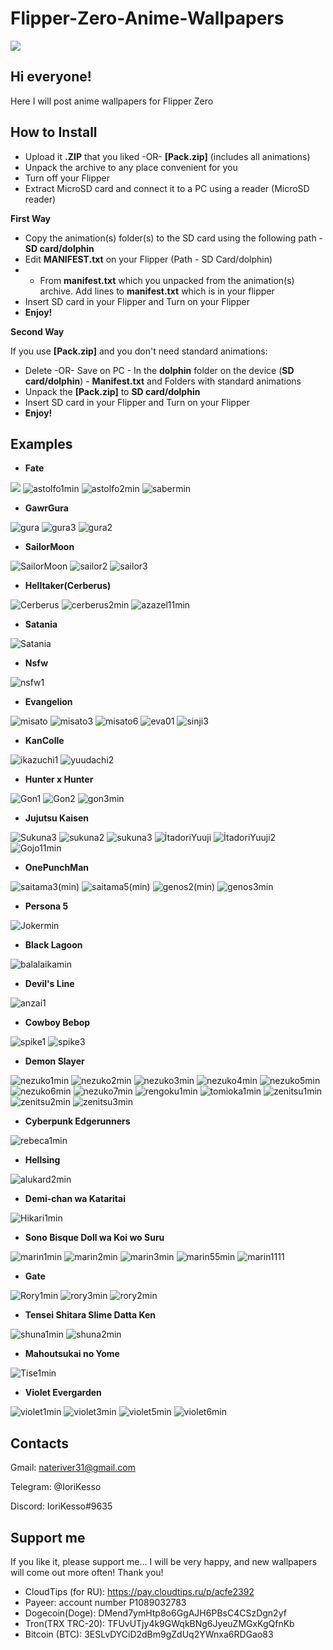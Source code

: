 # Flipper-Zero-Anime-Wallpapers
![](https://user-images.githubusercontent.com/119735719/214123095-6c29ac03-f6ce-4772-b2a0-790ac7516503.png)

## Hi everyone!

Here I will post anime wallpapers for Flipper Zero

## How to Install

- Upload it **.ZIP** that you liked -OR- **[Pack.zip]** (includes all animations)
- Unpack the archive to any place convenient for you
- Turn off your Flipper
- Extract MicroSD card and connect it to a PC using a reader (MicroSD reader)

**First Way**

- Copy the animation(s) folder(s) to the SD card using the following path - **SD card/dolphin**
- Edit **MANIFEST.txt** on your Flipper (Path - SD Card/dolphin)
- - From **manifest.txt** which you unpacked from the animation(s) archive. Add lines to **manifest.txt** which is in your flipper
- Insert SD card in your Flipper and Turn on your Flipper 
- **Enjoy!**

**Second Way**

If you use **[Pack.zip]** and you don't need standard animations:
- Delete -OR- Save on PC - In the **dolphin** folder on the device (**SD card/dolphin**) - **Manifest.txt** and Folders with standard animations
- Unpack the **[Pack.zip]** to **SD card/dolphin**
- Insert SD card in your Flipper and Turn on your Flipper 
- **Enjoy!**

## Examples
- **Fate**

![](https://user-images.githubusercontent.com/119735719/214123355-2c3ccdaa-fe2f-4cc8-9057-029b2269aa36.gif)
![astolfo1min](https://user-images.githubusercontent.com/119735719/215577373-659459e0-201c-41b8-9b67-3aa83c9c2397.gif)
![astolfo2min](https://user-images.githubusercontent.com/119735719/215577387-6d45aaf3-cb91-4b76-8a34-1be4d1324274.gif)
![sabermin](https://user-images.githubusercontent.com/119735719/215577412-0620f436-b06a-4215-a29a-e64addf26b8b.gif)

- **GawrGura**

![gura](https://user-images.githubusercontent.com/119735719/214264258-e7ee3ba3-b2ba-431a-942c-5653aae7576a.gif)
![gura3](https://user-images.githubusercontent.com/119735719/214285665-495e8729-52df-4361-b090-00388d37e065.gif)
![gura2](https://user-images.githubusercontent.com/119735719/214322211-5332b3bb-54bc-44c5-b3d9-91f0785e6fcf.gif)

- **SailorMoon**

![SailorMoon](https://user-images.githubusercontent.com/119735719/214305893-a995bd73-5ed4-4d19-84e3-c751e539b78c.gif)
![sailor2](https://user-images.githubusercontent.com/119735719/214687675-de1d00b2-7702-4d6f-8e5c-62b07f828717.gif)
![sailor3](https://user-images.githubusercontent.com/119735719/214687702-0cd69d98-d622-48dd-a077-a75a11c72fce.gif)

- **Helltaker(Cerberus)**

![Cerberus](https://user-images.githubusercontent.com/119735719/214322527-52bce987-9f6d-4ea3-8128-f24f94bb5510.gif)
![cerberus2min](https://user-images.githubusercontent.com/119735719/215577489-69823bc4-c12e-485e-862e-b31bfc44a794.gif)
![azazel11min](https://user-images.githubusercontent.com/119735719/215577502-b89e77e9-d469-4f69-88da-97662b14b77d.gif)

- **Satania**

![Satania](https://user-images.githubusercontent.com/119735719/214322909-f4dd0a99-bc1f-4c71-af47-842bfd344692.gif)

- **Nsfw**

![nsfw1](https://user-images.githubusercontent.com/119735719/214323184-cf4f08f4-dfa5-4678-8cf5-0800f138bb16.gif)

- **Evangelion**

![misato](https://user-images.githubusercontent.com/119735719/214627910-143ea92f-f2c8-410a-99d8-0beae225e480.gif)
![misato3](https://user-images.githubusercontent.com/119735719/215039476-dc48e692-9c2c-41f8-a2ca-586091e48d0b.gif)
![misato6](https://user-images.githubusercontent.com/119735719/215039608-fdbd7f58-1ea3-4720-8dac-52df2c356bfb.gif)
![eva01](https://user-images.githubusercontent.com/119735719/215039793-2c7747eb-1307-46f4-b9a4-a4d0e7af6bcc.gif)
![sinji3](https://user-images.githubusercontent.com/119735719/215207486-1e277d51-7f6d-4429-b20b-682277537b23.gif)

- **KanColle**
 
![ikazuchi1](https://user-images.githubusercontent.com/119735719/214628229-28eb861e-4762-4a93-858a-6c5bde9ababc.gif)
![yuudachi2](https://user-images.githubusercontent.com/119735719/214628281-38066224-f300-4404-800d-369239c3b2cb.gif)

- **Hunter x Hunter**

![Gon1](https://user-images.githubusercontent.com/119735719/214687882-d4dce65c-2584-4f75-b19c-4ad3ef5795ff.gif)
![Gon2](https://user-images.githubusercontent.com/119735719/214687888-b68ea911-2ca2-4685-b40c-be525a3606d2.gif)
![gon3min](https://user-images.githubusercontent.com/119735719/215577558-9b1947e3-ee59-401c-a1ec-23913fbfc442.gif)

- **Jujutsu Kaisen**

![Sukunа3](https://user-images.githubusercontent.com/119735719/214688145-f7d3efdf-5ed5-4abc-bc68-f4a9062b1a2a.gif)
![sukuna2](https://user-images.githubusercontent.com/119735719/215040008-3a541f18-5d2c-426d-8af1-77dd2acf9c5d.gif)
![sukuna3](https://user-images.githubusercontent.com/119735719/215040099-c544c491-2c3d-4717-bc50-ff64672c7ecd.gif)
![İtadoriYuuji](https://user-images.githubusercontent.com/119735719/215256610-91f0f5da-e2f6-4487-a018-1be690649193.gif)
![İtadoriYuuji2](https://user-images.githubusercontent.com/119735719/215256613-6d87caab-6c0e-4409-b293-9f2a154b9951.gif)
![Gojo11min](https://user-images.githubusercontent.com/119735719/215577661-3f36a645-09d5-457f-9c32-de9c4c0c6cd5.gif)

- **OnePunchMan**

![saitama3(min)](https://user-images.githubusercontent.com/119735719/215257141-ded2f227-913f-4b15-a58b-645da82527ce.gif)
![saitama5(min)](https://user-images.githubusercontent.com/119735719/215257143-ac2640dd-c038-4850-98ec-3c26bad0a457.gif)
![genos2(min)](https://user-images.githubusercontent.com/119735719/215257261-0ab498ae-8b81-4dfb-a2d4-610ea64dbe47.gif)
![genos3min](https://user-images.githubusercontent.com/119735719/215577726-3f4633e2-c3da-4b5f-9e2b-7913bc111b1c.gif)

- **Persona 5**

![Jokermin](https://user-images.githubusercontent.com/119735719/215256881-4117dc06-8405-4119-9c08-e09c6e3e9294.gif)

- **Black Lagoon**

![balalaikamin](https://user-images.githubusercontent.com/119735719/215256829-9c4d5e64-2d57-46f6-9450-7e8dbf8a4c97.gif)

- **Devil's Line**

![anzai1](https://user-images.githubusercontent.com/119735719/215257231-b3ebe48f-6ca9-4add-9bb1-908480a22d6d.gif)

- **Cowboy Bebop**

![spike1](https://user-images.githubusercontent.com/119735719/215256778-c8ad4c7b-310c-4b7f-97d6-1628e68bfb53.gif)
![spike3](https://user-images.githubusercontent.com/119735719/215256783-087ed179-dd0f-4271-87c3-f8e08077b86d.gif)

- **Demon Slayer**

![nezuko1min](https://user-images.githubusercontent.com/119735719/215324746-4a0c2a18-133e-4b9e-8725-386782e68e70.gif)
![nezuko2min](https://user-images.githubusercontent.com/119735719/215324757-677ef03b-b6d2-4e5d-b661-ce6b5dcf6356.gif)
![nezuko3min](https://user-images.githubusercontent.com/119735719/215324768-163b5103-806e-48a5-ae7e-90efd92a6d48.gif)
![nezuko4min](https://user-images.githubusercontent.com/119735719/215324775-d6595ab4-b34e-4176-8441-c4b076dd1ddc.gif)
![nezuko5min](https://user-images.githubusercontent.com/119735719/215324778-803f80cc-8cbf-4fb1-9e51-99379eb4df53.gif)
![nezuko6min](https://user-images.githubusercontent.com/119735719/215324781-97e04389-f129-4c17-858a-8eeba57d852f.gif)
![nezuko7min](https://user-images.githubusercontent.com/119735719/215324790-bf59ebd4-cf44-4807-bb45-9b52bdeba250.gif)
![rengoku1min](https://user-images.githubusercontent.com/119735719/215324801-6da28c22-3a6c-456c-95bb-e59aab0af271.gif)
![tomioka1min](https://user-images.githubusercontent.com/119735719/215324804-d0623588-a5c1-4de9-832e-54c7eb460d97.gif)
![zenitsu1min](https://user-images.githubusercontent.com/119735719/215324806-5ab477fa-de53-49ff-9bcf-05faaef37f0a.gif)
![zenitsu2min](https://user-images.githubusercontent.com/119735719/215324811-a46fe802-71b7-4cae-b4dd-f3c853545c28.gif)
![zenitsu3min](https://user-images.githubusercontent.com/119735719/215324815-4b541c92-d97a-4f75-809b-5b3f49228ae9.gif)

- **Cyberpunk Edgerunners**

![rebeca1min](https://user-images.githubusercontent.com/119735719/215324860-d02c9197-9bba-423c-9bcc-219c4c02acfa.gif)

- **Hellsing**

![alukard2min](https://user-images.githubusercontent.com/119735719/215577921-077c46b0-d59c-4b6b-ba17-a0c780a1bd0b.gif)

- **Demi-chan wa Kataritai**

![Hikari1min](https://user-images.githubusercontent.com/119735719/215578111-897d2e52-f182-4c77-ae33-12919886d625.gif)

- **Sono Bisque Doll wa Koi wo Suru**

![marin1min](https://user-images.githubusercontent.com/119735719/215578320-154707f6-d1df-4a47-8e95-4544b6421fcd.gif)
![marin2min](https://user-images.githubusercontent.com/119735719/215578368-7a190e04-1868-4c1c-ad17-c93aa8a79ce2.gif)
![marin3min](https://user-images.githubusercontent.com/119735719/215578460-7098a287-cb86-4f75-8393-017d6f9df905.gif)
![marin55min](https://user-images.githubusercontent.com/119735719/215578485-534a7008-8131-4c74-a8a3-6d6dbd145914.gif)
![marin1111](https://user-images.githubusercontent.com/119735719/215578511-4b78a4e7-439b-4c20-88ea-f5ba6ca34117.gif)

- **Gate**

![Rory1min](https://user-images.githubusercontent.com/119735719/215578681-93deefb9-60cd-4586-9a5f-4d2d7a24bb42.gif)
![rory3min](https://user-images.githubusercontent.com/119735719/215578697-bdda7426-fe0d-48c7-86b6-490d350ba7fc.gif)
![rory2min](https://user-images.githubusercontent.com/119735719/215578661-92d78c25-ba07-4bf0-b02e-3e096742e3f7.gif)

- **Tensei Shitara Slime Datta Ken**

![shuna1min](https://user-images.githubusercontent.com/119735719/215578954-662902f6-7615-46b3-a176-509e9b6d865d.gif)
![shuna2min](https://user-images.githubusercontent.com/119735719/215578961-72e13c4c-5eb5-4b6f-b219-7197ef5fa3e4.gif)

- **Mahoutsukai no Yome**

![Tise1min](https://user-images.githubusercontent.com/119735719/215579072-1ddce959-2fd7-443c-a920-b4ee87d4b033.gif)

- **Violet Evergarden**

![violet1min](https://user-images.githubusercontent.com/119735719/215579186-741d0c2f-666f-4361-9664-06693b8ed711.gif)
![violet3min](https://user-images.githubusercontent.com/119735719/215579199-d6e75970-f202-49c4-b95f-dc34b8568f47.gif)
![violet5min](https://user-images.githubusercontent.com/119735719/215579220-2f704b74-1ba3-4a47-b391-d2ab544036a1.gif)
![violet6min](https://user-images.githubusercontent.com/119735719/215579234-41494ca9-a913-44b9-a66d-b575149184bf.gif)

## Contacts

Gmail: nateriver31@gmail.com

Telegram: @IoriKesso

Discord: IoriKesso#9635

## Support me
If you like it, please support me... I will be very happy, and new wallpapers will come out more often! Thank you!
- CloudTips (for RU): https://pay.cloudtips.ru/p/acfe2392
- Payeer: account number P1089032783
- Dogecoin(Doge): DMend7ymHtp8o6GgAJH6PBsC4CSzDgn2yf
- Tron(TRX TRC-20): TFUvUTjy4k9GWqkBNg6JyeuZMGxKgQfnKb
- Bitcoin (BTC): 3ESLvDYCiD2dBm9gZdUq2YWnxa6RDGao83
